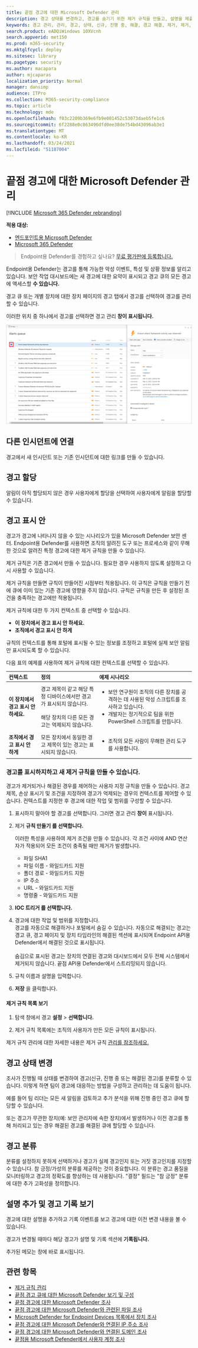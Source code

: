 ```yaml
---
title: 끝점 경고에 대한 Microsoft Defender 관리
description: 경고 상태를 변경하고, 경고를 숨기기 위한 제거 규칙을 만들고, 설명을 제출하고, 경고 관리 메뉴를 사용하여 개별 경고에 대한 변경 기록을 검토합니다.
keywords: 경고 관리, 관리, 경고, 상태, 신규, 진행 중, 해결, 경고 해결, 제거, 제거, 규칙, 컨텍스트, 기록, 설명, 변경
search.product: eADQiWindows 10XVcnh
search.appverid: met150
ms.prod: m365-security
ms.mktglfcycl: deploy
ms.sitesec: library
ms.pagetype: security
ms.author: macapara
author: mjcaparas
localization_priority: Normal
manager: dansimp
audience: ITPro
ms.collection: M365-security-compliance
ms.topic: article
ms.technology: mde
ms.openlocfilehash: f03c2209b369e6fb9e001452c53073daeb5fe1c6
ms.sourcegitcommit: 6f2288e0c863496dfd0ee38de754bd43096ab3e1
ms.translationtype: MT
ms.contentlocale: ko-KR
ms.lasthandoff: 03/24/2021
ms.locfileid: "51187004"
---
```

# <a name="manage-microsoft-defender-for-endpoint-alerts"></a>끝점 경고에 대한 Microsoft Defender 관리

[!INCLUDE [Microsoft 365 Defender rebranding](../../includes/microsoft-defender.md)]

**적용 대상:**
- [엔드포인트용 Microsoft Defender](https://go.microsoft.com/fwlink/p/?linkid=2154037)
- [Microsoft 365 Defender](https://go.microsoft.com/fwlink/?linkid=2118804)


> Endpoint용 Defender를 경험하고 싶나요? [무료 평가판에 등록합니다.](https://www.microsoft.com/microsoft-365/windows/microsoft-defender-atp?ocid=docs-wdatp-managealerts-abovefoldlink)

Endpoint용 Defender는 경고를 통해 가능한 악성 이벤트, 특성 및 상황 정보를 알리고 있습니다. 보안 작업 대시보드에는 새 경고에 대한 요약이 표시되고 경고 큐의 모든 경고에 액세스할 **수 있습니다.**

경고 큐 또는 개별 장치에 대한 장치 페이지의 경고  탭에서 경고를 선택하여 경고를 관리할 수 있습니다.

이러한 위치 중 하나에서 경고를 선택하면 경고 관리 **창이 표시됩니다.**

![경고 관리 창 및 경고 큐의 이미지](images/atp-alerts-selected.png)

## <a name="link-to-another-incident"></a>다른 인시던트에 연결
경고에서 새 인시던트 또는 기존 인시던트에 대한 링크를 만들 수 있습니다. 

## <a name="assign-alerts"></a>경고 할당
알림이 아직 할당되지 않은 경우  사용자에게 할당을 선택하여 사용자에게 알림을 할당할 수 있습니다.


## <a name="suppress-alerts"></a>경고 표시 안
경고가 경고에 나타나지 않을 수 있는 시나리오가 있을 Microsoft Defender 보안 센터. Endpoint용 Defender를 사용하면 조직의 알려진 도구 또는 프로세스와 같이 무해한 것으로 알려진 특정 경고에 대한 제거 규칙을 만들 수 있습니다.

제거 규칙은 기존 경고에서 만들 수 있습니다. 필요한 경우 사용하지 않도록 설정하고 다시 사용할 수 있습니다.

제거 규칙을 만들면 규칙이 만들어진 시점부터 적용됩니다. 이 규칙은 규칙을 만들기 전에 큐에 이미 있는 기존 경고에 영향을 주지 않습니다. 규칙은 규칙을 만든 후 설정된 조건을 충족하는 경고에만 적용됩니다.

제거 규칙에 대한 두 가지 컨텍스트 중 선택할 수 있습니다.

- **이 장치에서 경고 표시 안 하세요.**
- **조직에서 경고 표시 안 하게**

규칙의 컨텍스트를 통해 포털에 표시될 수 있는 정보를 조정하고 포털에 실제 보안 알림만 표시되도록 할 수 있습니다.

다음 표의 예제를 사용하여 제거 규칙에 대한 컨텍스트를 선택할 수 있습니다.

| **컨텍스트**                           | **정의**                                                                                                                                              | **예제 시나리오**                                                                                                                                                                                                  |
|:--------------------------------------|:------------------------------------------------------------------------------------------------------------------------------------------------------------|:-----------------------------------------------------------------------------------------------------------------------------------------------------------------------------------------------------------------------|
| **이 장치에서 경고 표시 안 하세요.**    | 경고 제목이 같고 해당 특정 디바이스에서만 경고가 표시되지 않습니다. <br /><br />해당 장치의 다른 모든 경고는 억제되지 않습니다. | <ul><li>보안 연구원이 조직의 다른 장치를 공격하는 데 사용된 악성 스크립트를 조사하고 있습니다.</li><li>개발자는 정기적으로 팀을 위한 PowerShell 스크립트를 만듭니다.</li></ul> |
| **조직에서 경고 표시 안 하게** | 모든 장치에서 동일한 경고 제목이 있는 경고는 표시되지 않습니다.                                                                                         | <ul><li>조직의 모든 사람이 무해한 관리 도구를 사용합니다.</li></ul>                                                                                                                               |

### <a name="suppress-an-alert-and-create-a-new-suppression-rule"></a>경고를 표시하지하고 새 제거 규칙을 만들 수 있습니다.
경고가 제거되거나 해결된 경우를 제어하는 사용자 지정 규칙을 만들 수 있습니다. 경고 제목, 손상 표시기 및 조건을 지정하여 경고가 억제되는 경우의 컨텍스트를 제어할 수 있습니다. 컨텍스트를 지정한 후 경고에 대한 작업 및 범위를 구성할 수 있습니다. 

1. 표시하지 말아야 할 경고를 선택합니다. 그러면 경고 관리 **창이** 표시됩니다.

2.  제거 **규칙 만들기 를 선택합니다.**

    이러한 특성을 사용하여 제거 조건을 만들 수 있습니다. 각 조건 사이에 AND 연산자가 적용되어 모든 조건이 충족될 때만 제거가 발생합니다.
    
    * 파일 SHA1
    * 파일 이름 - 와일드카드 지원
    * 폴더 경로 - 와일드카드 지원
    * IP 주소
    * URL - 와일드카드 지원
    * 명령줄 - 와일드카드 지원

3. **IOC 트리거 를 선택합니다.**
    
4. 경고에 대한 작업 및 범위를 지정합니다. <br>
   경고를 자동으로 해결하거나 포털에서 숨길 수 있습니다. 자동으로 해결되는 경고는 경고 큐, 경고 페이지 및 장치 타임라인의 해결된 섹션에 표시되며 Endpoint API용 Defender에서 해결된 것으로 표시됩니다. <br><br> 숨김으로 표시된 경고는 장치의 연결된 경고와 대시보드에서 모두 전체 시스템에서 제거되지 않습니다. 끝점 API용 Defender에서 스트리밍되지 않습니다.


5. 규칙 이름과 설명을 입력합니다.

6. **저장** 을 클릭합니다.

#### <a name="view-the-list-of-suppression-rules"></a>제거 규칙 목록 보기

1. 탐색 창에서 경고 **설정**  >  **선택합니다.**

2. 제거 규칙 목록에는 조직의 사용자가 만든 모든 규칙이 표시됩니다.

제거 규칙 관리에 대한 자세한 내용은 제거 규칙 [관리를 참조하세요.](manage-suppression-rules.md)

## <a name="change-the-status-of-an-alert"></a>경고 상태 변경

조사가 진행될 때 상태를 변경하여 경고(신규, 진행 중 또는 해결된 경고)를 분류할 수 있습니다.  이렇게 하면 팀이 경고에 대응하는 방법을 구성하고 관리하는 데 도움이 됩니다.

예를 들어 팀 리더는  모든 새 알림을 검토하고 추가  분석을 위해 진행 중인 경고 큐에 할당할 수 있습니다.

또는 경고가 무관한 장치(예: 보안 관리자에 속한 장치)에서 발생하거나 이전 경고를 통해 처리되고 있는 경우 해결된 경고를 해결된 큐에 할당할 수 있습니다. 



## <a name="alert-classification"></a>경고 분류
분류를 설정하지 못하게 선택하거나 경고가 실제 경고인지 또는 거짓 경고인지를 지정할 수 있습니다. 참 긍정/가성의 분류를 제공하는 것이 중요합니다. 이 분류는 경고 품질을 모니터링하고 경고의 정확도를 향상하는 데 사용됩니다. "결정" 필드는 "참 긍정" 분류에 대한 추가 고화성을 정의합니다. 

## <a name="add-comments-and-view-the-history-of-an-alert"></a>설명 추가 및 경고 기록 보기
경고에 대한 설명을 추가하고 기록 이벤트를 보고 경고에 대한 이전 변경 내용을 볼 수 있습니다.

경고가 변경될 때마다 해당 경고가 설명 및 기록 섹션에 **기록됩니다.**

추가된 메모는 창에 바로 표시됩니다.


## <a name="related-topics"></a>관련 항목
- [제거 규칙 관리](manage-suppression-rules.md)
- [끝점 경고 큐에 대한 Microsoft Defender 보기 및 구성](alerts-queue.md)
- [끝점 경고에 대한 Microsoft Defender 조사](investigate-alerts.md)
- [끝점 경고에 대한 Microsoft Defender와 관련된 파일 조사](investigate-files.md)
- [Microsoft Defender for Endpoint Devices 목록에서 장치 조사](investigate-machines.md)
- [끝점 경고에 대한 Microsoft Defender와 연결된 IP 주소 조사](investigate-ip.md)
- [끝점 경고에 대한 Microsoft Defender와 연결된 도메인 조사](investigate-domain.md)
- [끝점용 Microsoft Defender에서 사용자 계정 조사](investigate-user.md)

